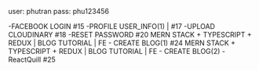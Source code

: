 user: phutran
pass: phu123456

-FACEBOOK LOGIN #15
-PROFILE USER_INFO(1) | #17
-UPLOAD CLOUDINARY #18
-RESET PASSWORD #20
MERN STACK + TYPESCRIPT + REDUX | BLOG TUTORIAL | FE - CREATE BLOG(1) #24
MERN STACK + TYPESCRIPT + REDUX | BLOG TUTORIAL | FE - CREATE BLOG(2) - ReactQuill #25
